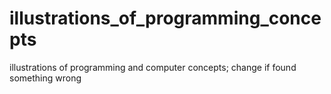 # illustrations_of_programming_concepts
illustrations of programming and computer concepts; change if found something wrong
